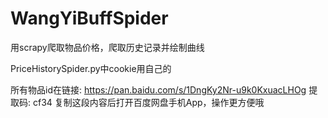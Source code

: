 # WangYiBuffSpider

用scrapy爬取物品价格，爬取历史记录并绘制曲线

PriceHistorySpider.py中cookie用自己的

所有物品id在链接: https://pan.baidu.com/s/1DngKy2Nr-u9k0KxuacLHOg 提取码: cf34 复制这段内容后打开百度网盘手机App，操作更方便哦
